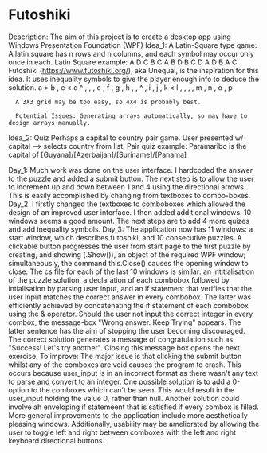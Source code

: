 # Futoshiki
Description: The aim of this project is to create a desktop app using Windows Presentation Foundation (WPF)
Idea_1: A Latin-Square type game:
      A latin square has n rows and n columns, and each symbol may occur only once in each.
      Latin Square example:
            A     D     C     B
            C     A     B     D
            B     C     D     A
            D     B     A     C     
      Futoshiki (https://www.futoshiki.org/), aka Unequal, is the inspiration for this idea.
      It uses inequality symbols to give the player enough info to deduce the solution.
            a > b , c < d
            ^   ,   ,   ,
            e , f , g , h
            ,   ,   ^   ,
            i , j , k < l
            ,   ,   ,   ,
            m , n , o , p
      
      A 3X3 grid may be too easy, so 4X4 is probably best.
      
      Potential Issues: Generating arrays automatically, so may have to design arrays manually.
      
      
Idea_2: Quiz
       Perhaps a capital to country pair game.
       User presented w/ capital --> selects country from list.
       Pair quiz example:
            Paramaribo is the capital of [Guyana]/[Azerbaijan]/[Suriname]/[Panama]
            
Day_1:
      Much work was done on the user interface. I hardcoded the answer to the puzzle and added a submit button.
      The next step is to allow the user to increment up and down between 1 and 4 using the directional arrows.
      This is easily accomplished by changing from textboxes to combo-boxes.
Day_2:
      I firstly changed the textboxes to comboboxes which allowed the design of an improved user interface.
      I then added additional windows. 10 windows seems a good amount.
      The next steps are to add 4 more quizes and add inequality symbols.
Day_3:
      The application now has 11 windows: a start window, which describes futoshiki, and 10 consecutive puzzles.
      A clickable button progresses the user from start page to the first puzzle by creating, and showing (.Show()), an object of the
      required WPF window; simultaneously, the command this.Close() causes the opening window to close.
      The cs file for each of the last 10 windows is similar: an intitialisation of the puzzle solution, a declaration of each combobox
      followed by intialisation by parsing user input, and an if statement that verifies that the user input matches the correct answer
      in every combobox. The latter was efficiently achieved by concatenating the if statement of each combobox using the & operator.
      Should the user not input the correct integer in every combox, the message-box "Wrong answer. Keep Trying" appears. The latter
      sentence has the aim of stopping the user becoming discouraged.
      The correct solution generates a message of congratulation such as "Success! Let's try another". Closing this message box opens
      the next exercise.
To improve:
      The major issue is that clicking the submit button whilst any of the comboxes are void causes the program to crash.
      This occurs because user_input is in an incorrect format as there wasn't any text to parse and convert to an integer.
            One possible solution is to add a 0-option to the comboxes which can't be seen. This would result in the user_input holding
            the value 0, rather than null.
            Another solution could involve ah enveloping if statemeent that is satisfied if every combox is filled.
      More general improvements to the application include more aesthetically pleasing windows.
      Additionally, usability may be ameliorated by allowing the user to toggle left and right between comboxes with the left and right
      keyboard directional buttons.
